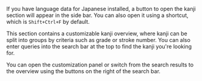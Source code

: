 If you have language data for Japanese installed, a button to open the kanji
section will appear in the side bar. You can also open it using a shortcut,
which is `Shift+Ctrl+F` by default.

This section contains a customizable kanji overview, where kanji can be split
into groups by criteria such as grade or stroke number. You can also enter
queries into the search bar at the top to find the kanji you're looking for.

You can open the customization panel or switch from the search results to the
overview using the buttons on the right of the search bar.
